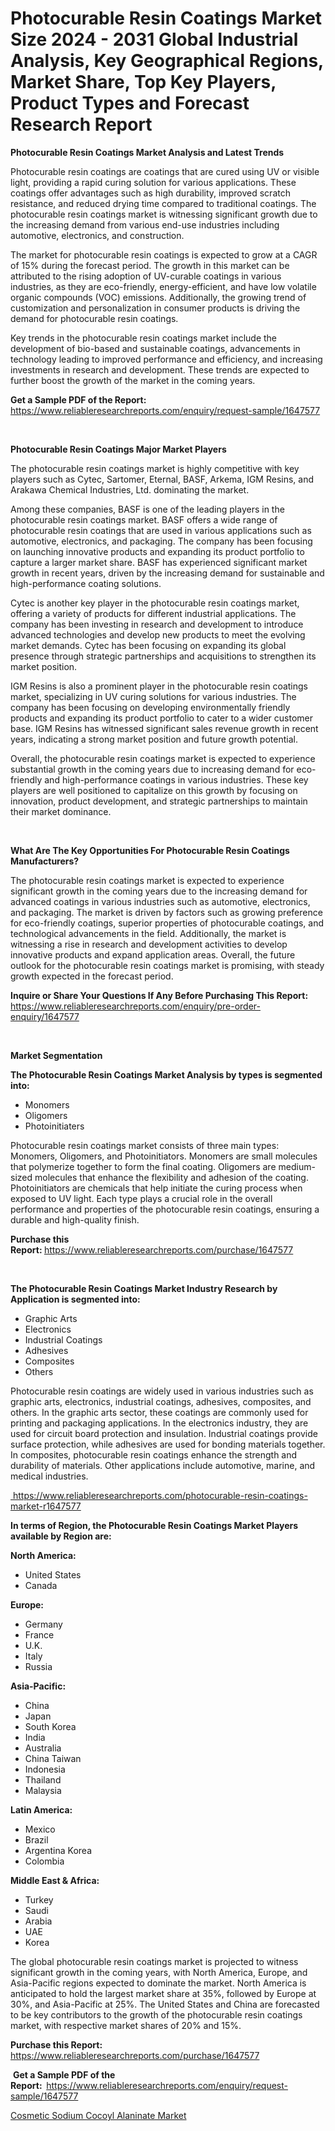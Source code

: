 <p><h1>Photocurable Resin Coatings Market Size 2024 - 2031 Global Industrial Analysis, Key Geographical Regions, Market Share, Top Key Players, Product Types and Forecast Research Report</h1></p><p><strong>Photocurable Resin Coatings Market Analysis and Latest Trends</strong></p>
<p><p>Photocurable resin coatings are coatings that are cured using UV or visible light, providing a rapid curing solution for various applications. These coatings offer advantages such as high durability, improved scratch resistance, and reduced drying time compared to traditional coatings. The photocurable resin coatings market is witnessing significant growth due to the increasing demand from various end-use industries including automotive, electronics, and construction.</p><p>The market for photocurable resin coatings is expected to grow at a CAGR of 15% during the forecast period. The growth in this market can be attributed to the rising adoption of UV-curable coatings in various industries, as they are eco-friendly, energy-efficient, and have low volatile organic compounds (VOC) emissions. Additionally, the growing trend of customization and personalization in consumer products is driving the demand for photocurable resin coatings.</p><p>Key trends in the photocurable resin coatings market include the development of bio-based and sustainable coatings, advancements in technology leading to improved performance and efficiency, and increasing investments in research and development. These trends are expected to further boost the growth of the market in the coming years.</p></p>
<p><strong>Get a Sample PDF of the Report:&nbsp;</strong> <a href="https://www.reliableresearchreports.com/enquiry/request-sample/1647577">https://www.reliableresearchreports.com/enquiry/request-sample/1647577</a></p>
<p>&nbsp;</p>
<p><strong>Photocurable Resin Coatings Major Market Players</strong></p>
<p><p>The photocurable resin coatings market is highly competitive with key players such as Cytec, Sartomer, Eternal, BASF, Arkema, IGM Resins, and Arakawa Chemical Industries, Ltd. dominating the market. </p><p>Among these companies, BASF is one of the leading players in the photocurable resin coatings market. BASF offers a wide range of photocurable resin coatings that are used in various applications such as automotive, electronics, and packaging. The company has been focusing on launching innovative products and expanding its product portfolio to capture a larger market share. BASF has experienced significant market growth in recent years, driven by the increasing demand for sustainable and high-performance coating solutions.</p><p>Cytec is another key player in the photocurable resin coatings market, offering a variety of products for different industrial applications. The company has been investing in research and development to introduce advanced technologies and develop new products to meet the evolving market demands. Cytec has been focusing on expanding its global presence through strategic partnerships and acquisitions to strengthen its market position.</p><p>IGM Resins is also a prominent player in the photocurable resin coatings market, specializing in UV curing solutions for various industries. The company has been focusing on developing environmentally friendly products and expanding its product portfolio to cater to a wider customer base. IGM Resins has witnessed significant sales revenue growth in recent years, indicating a strong market position and future growth potential.</p><p>Overall, the photocurable resin coatings market is expected to experience substantial growth in the coming years due to increasing demand for eco-friendly and high-performance coatings in various industries. These key players are well positioned to capitalize on this growth by focusing on innovation, product development, and strategic partnerships to maintain their market dominance.</p></p>
<p>&nbsp;</p>
<p><strong>What Are The Key Opportunities For Photocurable Resin Coatings Manufacturers?</strong></p>
<p><p>The photocurable resin coatings market is expected to experience significant growth in the coming years due to the increasing demand for advanced coatings in various industries such as automotive, electronics, and packaging. The market is driven by factors such as growing preference for eco-friendly coatings, superior properties of photocurable coatings, and technological advancements in the field. Additionally, the market is witnessing a rise in research and development activities to develop innovative products and expand application areas. Overall, the future outlook for the photocurable resin coatings market is promising, with steady growth expected in the forecast period.</p></p>
<p><strong>Inquire or Share Your Questions If Any Before Purchasing This Report:</strong> <a href="https://www.reliableresearchreports.com/enquiry/pre-order-enquiry/1647577">https://www.reliableresearchreports.com/enquiry/pre-order-enquiry/1647577</a></p>
<p>&nbsp;</p>
<p><strong>Market Segmentation</strong></p>
<p><strong>The Photocurable Resin Coatings Market Analysis by types is segmented into:</strong></p>
<p><ul><li>Monomers</li><li>Oligomers</li><li>Photoinitiaters</li></ul></p>
<p><p>Photocurable resin coatings market consists of three main types: Monomers, Oligomers, and Photoinitiators. Monomers are small molecules that polymerize together to form the final coating. Oligomers are medium-sized molecules that enhance the flexibility and adhesion of the coating. Photoinitiators are chemicals that help initiate the curing process when exposed to UV light. Each type plays a crucial role in the overall performance and properties of the photocurable resin coatings, ensuring a durable and high-quality finish.</p></p>
<p><strong>Purchase this Report:&nbsp;</strong><a href="https://www.reliableresearchreports.com/purchase/1647577">https://www.reliableresearchreports.com/purchase/1647577</a></p>
<p>&nbsp;</p>
<p><strong>The Photocurable Resin Coatings Market Industry Research by Application is segmented into:</strong></p>
<p><ul><li>Graphic Arts</li><li>Electronics</li><li>Industrial Coatings</li><li>Adhesives</li><li>Composites</li><li>Others</li></ul></p>
<p><p>Photocurable resin coatings are widely used in various industries such as graphic arts, electronics, industrial coatings, adhesives, composites, and others. In the graphic arts sector, these coatings are commonly used for printing and packaging applications. In the electronics industry, they are used for circuit board protection and insulation. Industrial coatings provide surface protection, while adhesives are used for bonding materials together. In composites, photocurable resin coatings enhance the strength and durability of materials. Other applications include automotive, marine, and medical industries.</p></p>
<p><a href="https://www.reliableresearchreports.com/photocurable-resin-coatings-market-r1647577">&nbsp;https://www.reliableresearchreports.com/photocurable-resin-coatings-market-r1647577</a></p>
<p><strong>In terms of Region, the Photocurable Resin Coatings Market Players available by Region are:</strong></p>
<p>
    <p> <strong> North America: </strong>
        <ul>
            <li>United States</li>
            <li>Canada</li>
        </ul>
        </p> 
    <p> <strong> Europe: </strong>
        <ul>
            <li>Germany</li>
            <li>France</li>
            <li>U.K.</li>
            <li>Italy</li>
            <li>Russia</li>
        </ul>
        </p> 
    <p> <strong> Asia-Pacific: </strong>
        <ul>
            <li>China</li>
            <li>Japan</li>
            <li>South Korea</li>
            <li>India</li>
            <li>Australia</li>
            <li>China Taiwan</li>
            <li>Indonesia</li>
            <li>Thailand</li>
            <li>Malaysia</li>
        </ul>
        </p> 
    <p> <strong> Latin America: </strong>
        <ul>
            <li>Mexico</li>
            <li>Brazil</li>
            <li>Argentina Korea</li>
            <li>Colombia</li>
        </ul>
        </p> 
    <p> <strong> Middle East & Africa: </strong>
        <ul>
            <li>Turkey</li>
            <li>Saudi</li>
            <li>Arabia</li>
            <li>UAE</li>
            <li>Korea</li>
        </ul>
    </p>
    </p>
<p><p>The global photocurable resin coatings market is projected to witness significant growth in the coming years, with North America, Europe, and Asia-Pacific regions expected to dominate the market. North America is anticipated to hold the largest market share at 35%, followed by Europe at 30%, and Asia-Pacific at 25%. The United States and China are forecasted to be key contributors to the growth of the photocurable resin coatings market, with respective market shares of 20% and 15%.</p></p>
<p><strong>Purchase this Report: </strong><a href="https://www.reliableresearchreports.com/purchase/1647577">https://www.reliableresearchreports.com/purchase/1647577</a></p>
<p>&nbsp;<strong>Get a Sample PDF of the Report:&nbsp;&nbsp;</strong><a href="https://www.reliableresearchreports.com/enquiry/request-sample/1647577">https://www.reliableresearchreports.com/enquiry/request-sample/1647577</a></p>
<p><strong></strong></p>
<p><p><a href="https://view.publitas.com/reportprime-1/cosmetic-sodium-cocoyl-alaninate-market-share-and-new-trends-analysis-by-its-type-application-end-use-and-forecast-for-period-from-2024-to-2031/">Cosmetic Sodium Cocoyl Alaninate Market</a></p></p>